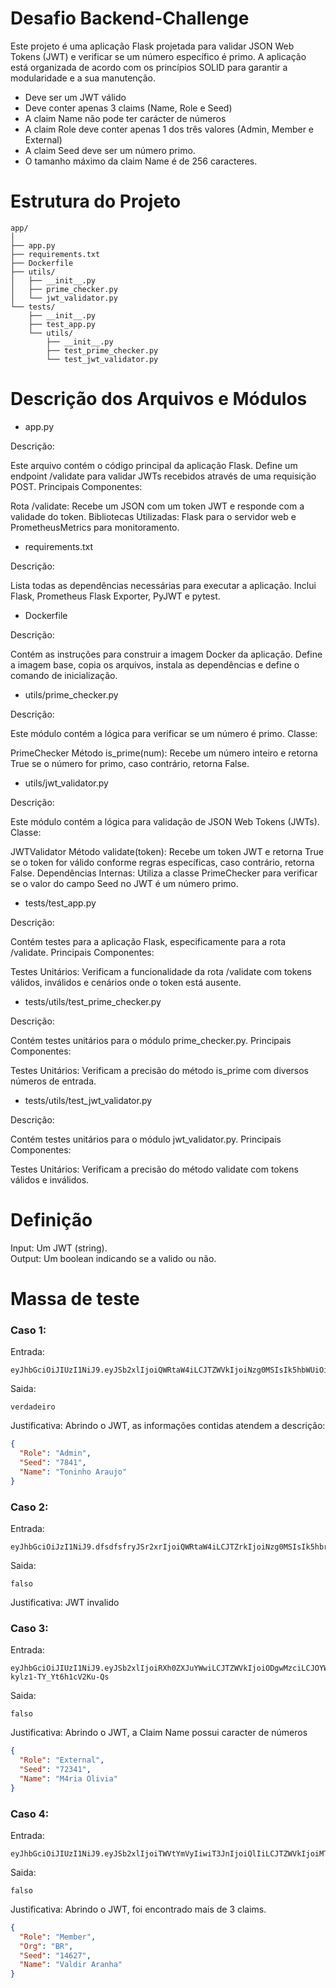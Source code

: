 # Desafio Backend-Challenge

Este projeto é uma aplicação Flask projetada para validar JSON Web Tokens (JWT) e verificar se um número específico é primo. 
A aplicação está organizada de acordo com os princípios SOLID para garantir a modularidade e a sua manutenção.

- Deve ser um JWT válido
- Deve conter apenas 3 claims (Name, Role e Seed)
- A claim Name não pode ter carácter de números
- A claim Role deve conter apenas 1 dos três valores (Admin, Member e External)
- A claim Seed deve ser um número primo.
- O tamanho máximo da claim Name é de 256 caracteres.

# Estrutura do Projeto

```
app/
│
├── app.py
├── requirements.txt
├── Dockerfile
├── utils/
│   ├── __init__.py
│   ├── prime_checker.py
│   └── jwt_validator.py
└── tests/
    ├── __init__.py
    ├── test_app.py
    └── utils/
        ├── __init__.py
        ├── test_prime_checker.py
        └── test_jwt_validator.py
```

# Descrição dos Arquivos e Módulos

- app.py

Descrição:

Este arquivo contém o código principal da aplicação Flask.
Define um endpoint /validate para validar JWTs recebidos através de uma requisição POST.
Principais Componentes:

Rota /validate: Recebe um JSON com um token JWT e responde com a validade do token.
Bibliotecas Utilizadas: Flask para o servidor web e PrometheusMetrics para monitoramento.

- requirements.txt

Descrição:

Lista todas as dependências necessárias para executar a aplicação.
Inclui Flask, Prometheus Flask Exporter, PyJWT e pytest.

- Dockerfile

Descrição:

Contém as instruções para construir a imagem Docker da aplicação.
Define a imagem base, copia os arquivos, instala as dependências e define o comando de inicialização.

- utils/prime_checker.py

Descrição:

Este módulo contém a lógica para verificar se um número é primo.
Classe:

PrimeChecker
Método is_prime(num): Recebe um número inteiro e retorna True se o número for primo, caso contrário, retorna False.

- utils/jwt_validator.py

Descrição:

Este módulo contém a lógica para validação de JSON Web Tokens (JWTs).
Classe:

JWTValidator
Método validate(token): Recebe um token JWT e retorna True se o token for válido conforme regras específicas, caso contrário, retorna False.
Dependências Internas: Utiliza a classe PrimeChecker para verificar se o valor do campo Seed no JWT é um número primo.

- tests/test_app.py

Descrição:

Contém testes para a aplicação Flask, especificamente para a rota /validate.
Principais Componentes:

Testes Unitários: Verificam a funcionalidade da rota /validate com tokens válidos, inválidos e cenários onde o token está ausente.

- tests/utils/test_prime_checker.py

Descrição:

Contém testes unitários para o módulo prime_checker.py.
Principais Componentes:

Testes Unitários: Verificam a precisão do método is_prime com diversos números de entrada.

- tests/utils/test_jwt_validator.py

Descrição:

Contém testes unitários para o módulo jwt_validator.py.
Principais Componentes:

Testes Unitários: Verificam a precisão do método validate com tokens válidos e inválidos.

#  Definição

Input: Um JWT (string).  
Output: Um boolean indicando se a valido ou não.


# Massa de teste 

### Caso 1:
Entrada:
```
eyJhbGciOiJIUzI1NiJ9.eyJSb2xlIjoiQWRtaW4iLCJTZWVkIjoiNzg0MSIsIk5hbWUiOiJUb25pbmhvIEFyYXVqbyJ9.QY05sIjtrcJnP533kQNk8QXcaleJ1Q01jWY_ZzIZuAg
```
Saida:
```
verdadeiro
```
Justificativa:
Abrindo o JWT, as informações contidas atendem a descrição:
```json
{
  "Role": "Admin",
  "Seed": "7841",
  "Name": "Toninho Araujo"
}
```

### Caso 2:
Entrada:
```
eyJhbGciOiJzI1NiJ9.dfsdfsfryJSr2xrIjoiQWRtaW4iLCJTZrkIjoiNzg0MSIsIk5hbrUiOiJUb25pbmhvIEFyYXVqbyJ9.QY05fsdfsIjtrcJnP533kQNk8QXcaleJ1Q01jWY_ZzIZuAg
```
Saida:
```
falso
```
Justificativa:
JWT invalido

### Caso 3:
Entrada:
```
eyJhbGciOiJIUzI1NiJ9.eyJSb2xlIjoiRXh0ZXJuYWwiLCJTZWVkIjoiODgwMzciLCJOYW1lIjoiTTRyaWEgT2xpdmlhIn0.6YD73XWZYQSSMDf6H0i3-kylz1-TY_Yt6h1cV2Ku-Qs
```
Saida:
```
falso
```
Justificativa:
Abrindo o JWT, a Claim Name possui caracter de números
```json
{
  "Role": "External",
  "Seed": "72341",
  "Name": "M4ria Olivia"
}
```

### Caso 4:
Entrada:
```
eyJhbGciOiJIUzI1NiJ9.eyJSb2xlIjoiTWVtYmVyIiwiT3JnIjoiQlIiLCJTZWVkIjoiMTQ2MjciLCJOYW1lIjoiVmFsZGlyIEFyYW5oYSJ9.cmrXV_Flm5mfdpfNUVopY_I2zeJUy4EZ4i3Fea98zvY
```
Saida:
```
falso
```
Justificativa:
Abrindo o JWT, foi encontrado mais de 3 claims.
```json
{
  "Role": "Member",
  "Org": "BR",
  "Seed": "14627",
  "Name": "Valdir Aranha"
}
```
